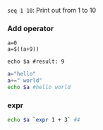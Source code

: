 ``seq 1 10``: Print out from 1 to 10

### Add operator

```shell
a=0
a=$((a+9))

echo $a #result: 9
```

```sh
a="hello"
a+=" world"
echo $a #hello world
```

### expr

```sh
echo $a `expr 1 + 3` #4
```
